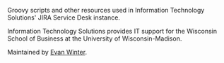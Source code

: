 Groovy scripts and other resources used in Information Technology Solutions' JIRA Service Desk instance.

Information Technology Solutions provides IT support for the Wisconsin School of Business at the University of Wisconsin-Madison.

Maintained by [Evan Winter](http://evanwinter.me).
